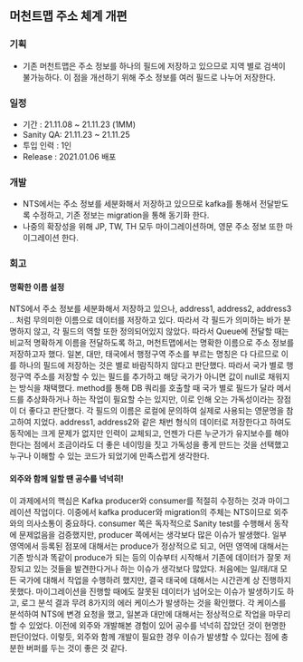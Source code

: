 ## 머천트맵 주소 체계 개편

### 기획

- 기존 머천트맵은 주소 정보를 하나의 필드에 저장하고 있으므로 지역 별로 검색이 불가능하다. 이 점을 개선하기 위해 주소 정보를 여러 필드로 나누어 저장한다.

### 일정

- 기간 : 21.11.08 ~ 21.11.23 (1MM)
- Sanity QA: 21.11.23 ~ 21.11.25
- 투입 인력 : 1인
- Release : 2021.01.06 배포

### 개발

- NTS에서는 주소 정보를 세분화해서 저장하고 있으므로 kafka를 통해서 전달받도록 수정하고, 기존 정보는 migration을 통해 동기화 한다. 
- 나중의 확장성을 위해 JP, TW, TH 모두 마이그레이션하며, 영문 주소 정보 또한 마이그레이션 한다.

### 회고

#### 명확한 이름 설정

NTS에서 주소 정보를 세분화해서 저장하고 있으나, address1, address2, address3 .. 처럼 무의미한 이름으로 데이터를 저장하고 있다. 따라서 각 필드가 의미하는 바가 분명하지 않고, 각 필드의 역할 또한 정의되어있지 않았다. 따라서 Queue에 전달할 때는 비교적 명확하게 이름을 전달하도록 하고, 머천트맵에서는 명확한 이름으로 주소 정보를 저장하고자 했다. 일본, 대만, 태국에서 행정구역 주소를 부르는 명칭은 다 다르므로 이를 하나의 필드에 저장하는 것은 별로 바람직하지 않다고 판단했다. 따라서 국가 별로 행정구역 주소를 저장할 수 있는 필드를 추가하고 해당 국가가 아니면 값이 null로 채워지는 방식을 채택했다. method를 통해 DB 쿼리를 호출할 때 국가 별로 필드가 달라 메서드를 추상화하거나 하는 작업이 필요할 수는 있지만, 이로 인해 오는 가독성이라는 장점이 더 좋다고 판단했다. 각 필드의 이름은 로컬에 문의하여 실제로 사용되는 영문명을 참고하여 지었다. address1, address2와 같은 채번 형식의 데이터로 저장한다고 하여도 동작에는 크게 문제가 없지만 인력이 교체되고, 언젠가 다른 누군가가 유지보수를 해야한다는 점에서 조금이라도 더 좋은 네이밍을 짓고 가독성을 좋게 만드는 것을 선택했고 누구나 이해할 수 있는 코드가 되었기에 만족스럽게 생각한다.

#### 외주와 함께 일할 땐 공수를 넉넉히!

이 과제에서의 핵심은 Kafka producer와 consumer를 적절히 수정하는 것과 마이그레이션 작업이다. 이중에서 kafka producer와 migration의 주체는 NTS이므로 외주와의 의사소통이 중요하다. consumer 쪽은 독자적으로 Sanity test를 수행해서 동작에 문제없음을 검증했지만, producer 쪽에서는 생각보다 많은 이슈가 발생했다. 일부 영역에서 등록된 점포에 대해서는 produce가 정상적으로 되고, 어떤 영역에 대해서는 기존 방식과 똑같이 produce가 되는 등의 이슈부터 시작해서 기존에 데이터가 잘못 저장되고 있는 것들을 발견한다거나 하는 이슈가 생각보다 많았다. 처음에는 일/태/대 모든 국가에 대해서 작업을 수행하려 했지만, 결국 태국에 대해서는 시간관계 상 진행하지 못했다. 마이그레이션을 진행할 때에도 잘못된 데이터가 넘어오는 이슈가 발생하기도 하고, 로그 분석 결과 무려 8가지의 에러 케이스가 발생하는 것을 확인했다. 각 케이스를 분석하여 NTS에 변경 요청을 했고, 일본과 대만에 대해서는 정상적으로 작업을 마무리할 수 있었다. 이전에 외주와 개발해본 경험이 있어 공수를 넉넉히 잡았던 것이 현명한 판단이었다. 이렇듯, 외주와 함께 개발이 필요한 경우 이슈가 발생할 수 있다는 점에 충분한 버퍼를 두는 것이 좋은 것 같다.